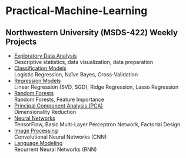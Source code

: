 # Practical-Machine-Learning
## Northwestern University (MSDS-422) Weekly Projects
* [Exploratory Data Analysis](Assignment1_OscarHernandez.ipynb)  
Descriptive statistics, data visualization, data preparation   
* [Classification Models](Assignment2_OscarHernandez.ipynb)  
Logistic Regression, Naïve Bayes, Cross-Validation
* [Regression Models](Assignment3_OscarHernandez.ipynb)  
Linear Regression (SVD, SGD), Ridge Regression, Lasso Regression
* [Random Forests](Assignment4_OscarHernandez.ipynb)  
Random Forests, Feature Importance
* [Principal Component Analysis (PCA)](Assignment5_OscarHernandez.ipynb)  
Dimensionality Reduction
* [Neural Networks](Assignment6_OscarHernandez.ipynb)  
TensorFlow, Basic Multi-Layer Perceptron Network, Factorial Design
* [Image Processing](Assignment7_OscarHernandez.ipynb)  
Convolutional Neural Networks (CNN)
* [Language Modeling](Assignment8_OscarHernandez.ipynb)  
Recurrent Neural Networks (RNN)
